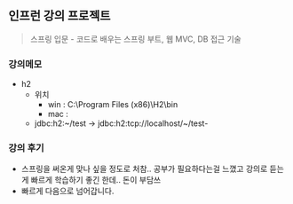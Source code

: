 ## 인프런 강의 프로젝트
>스프링 입문 - 코드로 배우는 스프링 부트, 웹 MVC, DB 접근 기술
### 강의메모
- h2
  - 위치 
    - win : C:\Program Files (x86)\H2\bin
    - mac : 
  - jdbc:h2:~/test 
    -> jdbc:h2:tcp://localhost/~/test- 

### 강의 후기
- 스프링을 써온게 맞나 싶을 정도로 처참.. 공부가 필요하다는걸 느꼈고
강의로 듣는게 빠르게 학습하기 좋긴 한데.. 돈이 부담쓰
- 빠르게 다음으로 넘어갑니다.
